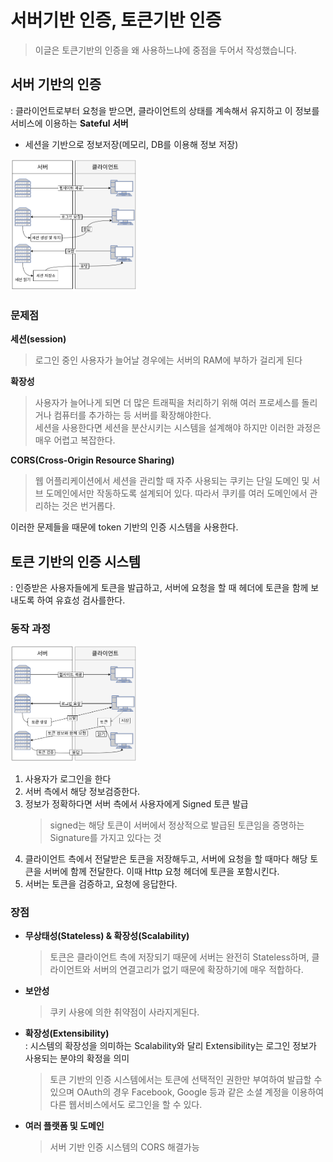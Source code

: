 # 서버기반 인증, 토큰기반 인증
> 이글은 토큰기반의 인증을 왜 사용하느냐에 중점을 두어서 작성했습니다.

## 서버 기반의 인증
: 클라이언트로부터 요청을 받으면, 클라이언트의 상태를 계속해서 유지하고 이 정보를 서비스에 이용하는 **Sateful 서버**
- 세션을 기반으로 정보저장(메모리, DB를 이용해 정보 저장)

<img width=40% src=./img/serverAuth.png>

### 문제점
**세션(session)**
> 로그인 중인 사용자가 늘어날 경우에는 서버의 RAM에 부하가 걸리게 된다  

**확장성**  
> 사용자가 늘어나게 되면 더 많은 트래픽을 처리하기 위해 여러 프로세스를 돌리거나 컴퓨터를 추가하는 등 서버를 확장해야한다.  
> 세션을 사용한다면 세션을 분산시키는 시스템을 설계해야 하지만 이러한 과정은 매우 어렵고 복잡한다.

**CORS(Cross-Origin Resource Sharing)**
> 웹 어플리케이션에서 세션을 관리할 때 자주 사용되는 쿠키는 단일 도메인 및 서브 도메인에서만 작동하도록 설계되어 있다. 따라서 쿠키를 여러 도메인에서 관리하는 것은 번거롭다.

이러한 문제들을 때문에 token 기반의 인증 시스템을 사용한다.

## 토큰 기반의 인증 시스템
: 인증받은 사용자들에게 토큰을 발급하고, 서버에 요청을 할 때 헤더에 토큰을 함께 보내도록 하여 유효성 검사를한다.

### 동작 과정
<img width=40% src=./img/tokenAuth.png>

1. 사용자가 로그인을 한다
2. 서버 측에서 해당 정보검증한다.
3. 정보가 정확하다면 서버 측에서 사용자에게 Signed 토큰 발급
    > signed는 해당 토큰이 서버에서 정상적으로 발급된 토큰임을 증명하는 Signature를 가지고 있다는 것
4. 클라이언트 측에서 전달받은 토큰을 저장해두고, 서버에 요청을 할 때마다 해당 토큰을 서버에 함께 전달한다. 이때 Http 요청 헤더에 토큰을 포함시킨다.
5. 서버는 토큰을 검증하고, 요청에 응답한다.

### 장점
- **무상태성(Stateless) & 확장성(Scalability)**
    > 토큰은 클라이언트 측에 저장되기 때문에 서버는 완전히 Stateless하며, 클라이언트와 서버의 연결고리가 없기 때문에 확장하기에 매우 적합하다.
- **보안성**
    > 쿠키 사용에 의한 취약점이 사라지게된다.
- **확장성(Extensibility)**  
    : 시스템의 확장성을 의미하는 Scalability와 달리 Extensibility는 로그인 정보가 사용되는 분야의 확정을 의미
    >  토큰 기반의 인증 시스템에서는 토큰에 선택적인 권한만 부여하여 발급할 수 있으며 OAuth의 경우 Facebook, Google 등과 같은 소셜 계정을 이용하여 다른 웹서비스에서도 로그인을 할 수 있다.
- **여러 플랫폼 및 도메인**
    > 서버 기반 인증 시스템의 CORS 해결가능